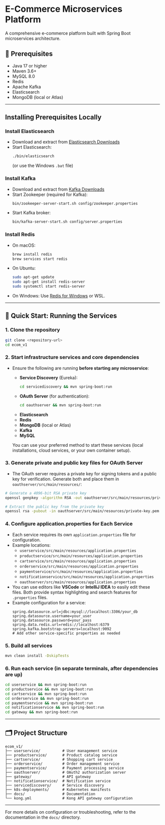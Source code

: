 # E-Commerce Microservices Platform

A comprehensive e-commerce platform built with Spring Boot microservices architecture.

## 🏁 Prerequisites

- Java 17 or higher
- Maven 3.6+
- MySQL 8.0
- Redis
- Apache Kafka
- Elasticsearch
- MongoDB (local or Atlas)

---

## Installing Prerequisites Locally

### Install Elasticsearch
- Download and extract from [Elasticsearch Downloads](https://www.elastic.co/downloads/elasticsearch)
- Start Elasticsearch:
  ```bash
  ./bin/elasticsearch
  ```
  (or use the Windows `.bat` file)

### Install Kafka
- Download and extract from [Kafka Downloads](https://kafka.apache.org/downloads)
- Start Zookeeper (required for Kafka):
  ```bash
  bin/zookeeper-server-start.sh config/zookeeper.properties
  ```
- Start Kafka broker:
  ```bash
  bin/kafka-server-start.sh config/server.properties
  ```

### Install Redis
- On macOS:
  ```bash
  brew install redis
  brew services start redis
  ```
- On Ubuntu:
  ```bash
  sudo apt-get update
  sudo apt-get install redis-server
  sudo systemctl start redis-server
  ```
- On Windows: Use [Redis for Windows](https://github.com/microsoftarchive/redis/releases) or WSL.

---

## 🚀 Quick Start: Running the Services

### 1. Clone the repository
```bash
git clone <repository-url>
cd ecom_v1
```

### 2. Start infrastructure services and core dependencies
- Ensure the following are running **before starting any microservice**:
  - **Service Discovery** (Eureka):
    ```bash
    cd servicediscovery && mvn spring-boot:run
    ```
  - **OAuth Server** (for authentication):
    ```bash
    cd oauthserver && mvn spring-boot:run
    ```
  - **Elasticsearch**
  - **Redis**
  - **MongoDB** (local or Atlas)
  - **Kafka**
  - **MySQL**

  You can use your preferred method to start these services (local installations, cloud services, or your own container setup).

### 3. Generate private and public key files for OAuth Server
- The OAuth server requires a private key for signing tokens and a public key for verification. Generate both and place them in `oauthserver/src/main/resources/`:

```bash
# Generate a 4096-bit RSA private key
openssl genpkey -algorithm RSA -out oauthserver/src/main/resources/private-key.pem -pkeyopt rsa_keygen_bits:2048

# Extract the public key from the private key
openssl rsa -pubout -in oauthserver/src/main/resources/private-key.pem -out oauthserver/src/main/resources/public-key.pem
```

### 4. Configure application.properties for Each Service
- Each service requires its own `application.properties` file for configuration.
- Example locations:
  - `userservice/src/main/resources/application.properties`
  - `productservice/src/main/resources/application.properties`
  - `cartservice/src/main/resources/application.properties`
  - `orderservice/src/main/resources/application.properties`
  - `paymentservice/src/main/resources/application.properties`
  - `notificationservice/src/main/resources/application.properties`
  - `oauthserver/src/main/resources/application.properties`
- You can use editors like **VSCode** or **IntelliJ IDEA** to easily edit these files. Both provide syntax highlighting and search features for `.properties` files.
- Example configuration for a service:
  ```properties
  spring.datasource.url=jdbc:mysql://localhost:3306/your_db
  spring.datasource.username=your_user
  spring.datasource.password=your_pass
  spring.data.redis.url=redis://localhost:6379
  spring.kafka.bootstrap-servers=localhost:9092
  # Add other service-specific properties as needed
  ```

### 5. Build all services
```bash
mvn clean install -DskipTests
```

### 6. Run each service (in separate terminals, after dependencies are up)
```bash
cd userservice && mvn spring-boot:run
cd productservice && mvn spring-boot:run
cd cartservice && mvn spring-boot:run
cd orderservice && mvn spring-boot:run
cd paymentservice && mvn spring-boot:run
cd notificationservice && mvn spring-boot:run
cd gateway && mvn spring-boot:run
```

---

## 🗂️ Project Structure

```
ecom_v1/
├── userservice/          # User management service
├── productservice/       # Product catalog service
├── cartservice/          # Shopping cart service
├── orderservice/         # Order management service
├── paymentservice/       # Payment processing service
├── oauthserver/          # OAuth2 authorization server
├── gateway/              # API gateway
├── notificationservice/  # Notification service
├── servicediscovery/     # Service discovery
├── k8s-deployments/      # Kubernetes manifests
├── docs/                 # Documentation
└── kong.yml              # Kong API gateway configuration
```

---

For more details on configuration or troubleshooting, refer to the documentation in the `docs/` directory.

